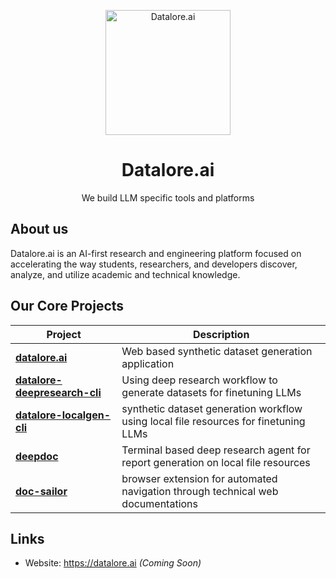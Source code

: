 <p align="center">
  <img src="./assets/logo.png" alt="Datalore.ai" width="200"/>
</p>

<h1 align="center">Datalore.ai</h1>
<p align="center">
  We build LLM specific tools and platforms
</p>


## About us

Datalore.ai is an AI-first research and engineering platform focused on accelerating the way students, researchers, and developers discover, analyze, and utilize academic and technical knowledge.


## Our Core Projects

| Project | Description |
|---------|-------------|
| [**datalore.ai**](https://github.com/Datalore-ai/Datalore.ai) | Web based synthetic dataset generation application |
| [**datalore-deepresearch-cli**](https://github.com/Datalore-ai/datalore-deepresearch-cli) | Using deep research workflow to generate datasets for finetuning LLMs |
| [**datalore-localgen-cli**](https://github.com/Datalore-ai/datalore-localgen-cli) | synthetic dataset generation workflow using local file resources for finetuning LLMs |
| [**deepdoc**](https://github.com/Datalore-ai/deepdoc) | Terminal based deep research agent for report generation on local file resources |
| [**doc-sailor**](https://github.com/Datalore-ai/doc-sailor) | browser extension for automated navigation through technical web documentations |

## Links

- Website: https://datalore.ai *(Coming Soon)*
